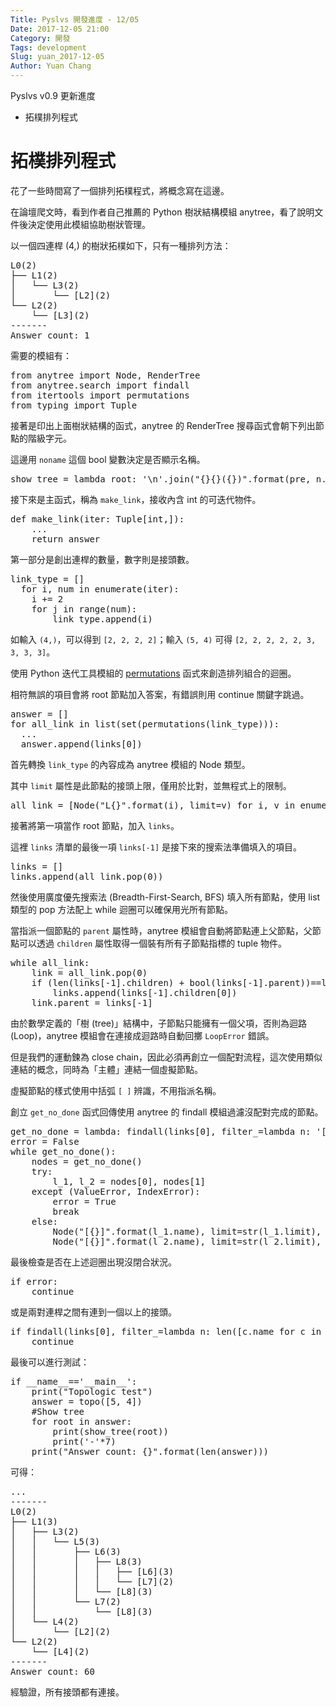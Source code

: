 ```yaml
---
Title: Pyslvs 開發進度 - 12/05
Date: 2017-12-05 21:00
Category: 開發
Tags: development
Slug: yuan_2017-12-05
Author: Yuan Chang
---
```


Pyslvs v0.9 更新進度

+ 拓樸排列程式

<!-- PELICAN_END_SUMMARY -->

拓樸排列程式
===

花了一些時間寫了一個排列拓樸程式，將概念寫在這邊。

在論壇爬文時，看到作者自己推薦的 Python 樹狀結構模組 anytree，看了說明文件後決定使用此模組協助樹狀管理。

以一個四連桿 (4,) 的樹狀拓樸如下，只有一種排列方法：

<pre>
L0(2)
├── L1(2)
│   └── L3(2)
│       └── [L2](2)
└── L2(2)
    └── [L3](2)
-------
Answer count: 1
</pre>

需要的模組有：

<pre class="brush: python">
from anytree import Node, RenderTree
from anytree.search import findall
from itertools import permutations
from typing import Tuple
</pre>

接著是印出上面樹狀結構的函式，anytree 的 RenderTree 搜尋函式會朝下列出節點的階級字元。

這邊用 `noname` 這個 bool 變數決定是否顯示名稱。

<pre class="brush: python">
show_tree = lambda root: '\n'.join("{}{}({})".format(pre, n.name, n.limit) for pre, fill, n in RenderTree(root))
</pre>

接下來是主函式，稱為 `make_link`，接收內含 int 的可迭代物件。

<pre class="brush: python">
def make_link(iter: Tuple[int,]):
    ...
    return answer
</pre>

第一部分是創出連桿的數量，數字則是接頭數。

<pre class="brush: python">
link_type = []
  for i, num in enumerate(iter):
    i += 2
    for j in range(num):
        link_type.append(i)
</pre>

如輸入 `(4,)`，可以得到 `[2, 2, 2, 2]`；輸入 `(5, 4)` 可得 `[2, 2, 2, 2, 2, 3, 3, 3, 3]`。

使用 Python 迭代工具模組的 [permutations](https://docs.python.org/3/library/itertools.html#itertools.permutations) 函式來創造排列組合的迴圈。

相符無誤的項目會將 root 節點加入答案，有錯誤則用 continue 關鍵字跳過。

<pre class="brush: python">
answer = []
for all_link in list(set(permutations(link_type))):
  ...
  answer.append(links[0])
</pre>

首先轉換 `link_type` 的內容成為 anytree 模組的 Node 類型。

其中 `limit` 屬性是此節點的接頭上限，僅用於比對，並無程式上的限制。

<pre class="brush: python">
all_link = [Node("L{}".format(i), limit=v) for i, v in enumerate(all_link)]
</pre>

接著將第一項當作 root 節點，加入 `links`。

這裡 `links` 清單的最後一項 `links[-1]` 是接下來的搜索法準備填入的項目。

<pre class="brush: python">
links = []
links.append(all_link.pop(0))
</pre>

然後使用廣度優先搜索法 (Breadth-First-Search, BFS) 填入所有節點，使用 list 類型的 pop 方法配上 while 迴圈可以確保用光所有節點。

當指派一個節點的 `parent` 屬性時，anytree 模組會自動將節點連上父節點，父節點可以透過 `children` 屬性取得一個裝有所有子節點指標的 tuple 物件。

<pre class="brush: python">
while all_link:
    link = all_link.pop(0)
    if (len(links[-1].children) + bool(links[-1].parent))==links[-1].limit:
        links.append(links[-1].children[0])
    link.parent = links[-1]
</pre>

由於數學定義的「樹 (tree)」結構中，子節點只能擁有一個父項，否則為迴路 (Loop)，anytree 模組會在連接成迴路時自動回擲 `LoopError` 錯誤。

但是我們的運動鍊為 close chain，因此必須再創立一個配對流程，這次使用類似連結的概念，同時為「主體」連結一個虛擬節點。

虛擬節點的樣式使用中括弧 `[ ]` 辨識，不用指派名稱。

創立 `get_no_done` 函式回傳使用 anytree 的 findall 模組過濾沒配對完成的節點。

<pre class="brush: python">
get_no_done = lambda: findall(links[0], filter_=lambda n: '[' not in n.name and (len(n.children) + bool(links[-1].parent)) < n.limit)
error = False
while get_no_done():
    nodes = get_no_done()
    try:
        l_1, l_2 = nodes[0], nodes[1]
    except (ValueError, IndexError):
        error = True
        break
    else:
        Node("[{}]".format(l_1.name), limit=str(l_1.limit), parent=l_2)
        Node("[{}]".format(l_2.name), limit=str(l_2.limit), parent=l_1)
</pre>

最後檢查是否在上述迴圈出現沒閉合狀況。

<pre class="brush: python">
if error:
    continue
</pre>

或是兩對連桿之間有連到一個以上的接頭。

<pre class="brush: python">
if findall(links[0], filter_=lambda n: len([c.name for c in n.children])!=len(set(c.name for c in n.children))):
    continue
</pre>

最後可以進行測試：

<pre class="brush: python">
if __name__=='__main__':
    print("Topologic test")
    answer = topo([5, 4])
    #Show tree
    for root in answer:
        print(show_tree(root))
        print('-'*7)
    print("Answer count: {}".format(len(answer)))
</pre>

可得：

<pre>
...
-------
L0(2)
├── L1(3)
│   ├── L3(2)
│   │   └── L5(3)
│   │       ├── L6(3)
│   │       │   ├── L8(3)
│   │       │   │   ├── [L6](3)
│   │       │   │   └── [L7](2)
│   │       │   └── [L8](3)
│   │       └── L7(2)
│   │           └── [L8](3)
│   └── L4(2)
│       └── [L2](2)
└── L2(2)
    └── [L4](2)
-------
Answer count: 60
</pre>

經驗證，所有接頭都有連接。